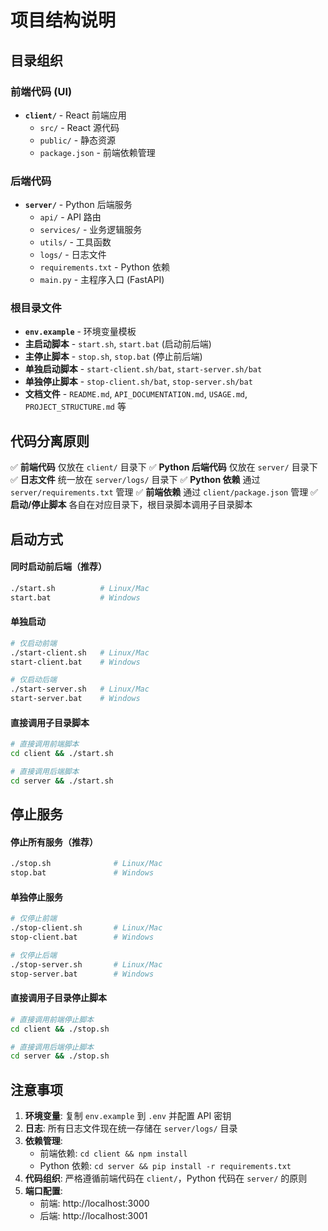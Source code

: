 # 项目结构说明

## 目录组织

### 前端代码 (UI)
- **`client/`** - React 前端应用
  - `src/` - React 源代码
  - `public/` - 静态资源
  - `package.json` - 前端依赖管理

### 后端代码
- **`server/`** - Python 后端服务
  - `api/` - API 路由
  - `services/` - 业务逻辑服务
  - `utils/` - 工具函数
  - `logs/` - 日志文件
  - `requirements.txt` - Python 依赖
  - `main.py` - 主程序入口 (FastAPI)

### 根目录文件
- **`env.example`** - 环境变量模板
- **主启动脚本** - `start.sh`, `start.bat` (启动前后端)
- **主停止脚本** - `stop.sh`, `stop.bat` (停止前后端)
- **单独启动脚本** - `start-client.sh/bat`, `start-server.sh/bat`
- **单独停止脚本** - `stop-client.sh/bat`, `stop-server.sh/bat`
- **文档文件** - `README.md`, `API_DOCUMENTATION.md`, `USAGE.md`, `PROJECT_STRUCTURE.md` 等

## 代码分离原则

✅ **前端代码** 仅放在 `client/` 目录下
✅ **Python 后端代码** 仅放在 `server/` 目录下
✅ **日志文件** 统一放在 `server/logs/` 目录下
✅ **Python 依赖** 通过 `server/requirements.txt` 管理
✅ **前端依赖** 通过 `client/package.json` 管理
✅ **启动/停止脚本** 各自在对应目录下，根目录脚本调用子目录脚本

## 启动方式

#### 同时启动前后端（推荐）
```bash
./start.sh          # Linux/Mac
start.bat           # Windows
```

#### 单独启动
```bash
# 仅启动前端
./start-client.sh   # Linux/Mac
start-client.bat    # Windows

# 仅启动后端
./start-server.sh   # Linux/Mac
start-server.bat    # Windows
```

#### 直接调用子目录脚本
```bash
# 直接调用前端脚本
cd client && ./start.sh

# 直接调用后端脚本
cd server && ./start.sh
```

## 停止服务

#### 停止所有服务（推荐）
```bash
./stop.sh              # Linux/Mac
stop.bat               # Windows
```

#### 单独停止服务
```bash
# 仅停止前端
./stop-client.sh       # Linux/Mac
stop-client.bat        # Windows

# 仅停止后端
./stop-server.sh       # Linux/Mac
stop-server.bat        # Windows
```

#### 直接调用子目录停止脚本
```bash
# 直接调用前端停止脚本
cd client && ./stop.sh

# 直接调用后端停止脚本
cd server && ./stop.sh
```

## 注意事项

1. **环境变量**: 复制 `env.example` 到 `.env` 并配置 API 密钥
2. **日志**: 所有日志文件现在统一存储在 `server/logs/` 目录
3. **依赖管理**: 
   - 前端依赖: `cd client && npm install`
   - Python 依赖: `cd server && pip install -r requirements.txt`
4. **代码组织**: 严格遵循前端代码在 `client/`，Python 代码在 `server/` 的原则
5. **端口配置**: 
   - 前端: http://localhost:3000
   - 后端: http://localhost:3001
